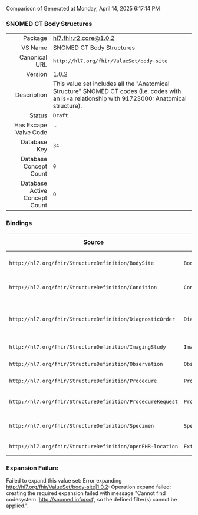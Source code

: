 Comparison of 
Generated at Monday, April 14, 2025 6:17:14 PM

### SNOMED CT Body Structures

|      |     |
| ---: | --- |
| Package | hl7.fhir.r2.core@1.0.2 |
| VS Name | SNOMED CT Body Structures |
| Canonical URL | `http://hl7.org/fhir/ValueSet/body-site` |
| Version | 1.0.2 |
| Description | This value set includes all the "Anatomical Structure" SNOMED CT codes (i.e. codes with an is-a relationship with 91723000: Anatomical structure). |
| Status | `Draft` |
| Has Escape Valve Code | `` |
| Database Key | `34` |
| Database Concept Count | `0` |
| Database Active Concept Count | `0` |
### Bindings

| Source | Element | Binding | Strength | Element Short |
| ------ | ------- | ------- | -------- | ------------- |
| `http://hl7.org/fhir/StructureDefinition/BodySite` | `BodySite.code` | `http://hl7.org/fhir/ValueSet/body-site` | `Example` | Named anatomical location |
| `http://hl7.org/fhir/StructureDefinition/Condition` | `Condition.bodySite` | `http://hl7.org/fhir/ValueSet/body-site` | `Example` | Anatomical location, if relevant |
| `http://hl7.org/fhir/StructureDefinition/DiagnosticOrder` | `DiagnosticOrder.item.bodySite` | `http://hl7.org/fhir/ValueSet/body-site` | `Example` | Location of requested test (if applicable) |
| `http://hl7.org/fhir/StructureDefinition/ImagingStudy` | `ImagingStudy.series.bodySite` | `http://hl7.org/fhir/ValueSet/body-site` | `Example` | Body part examined |
| `http://hl7.org/fhir/StructureDefinition/Observation` | `Observation.bodySite` | `http://hl7.org/fhir/ValueSet/body-site` | `Example` | Observed body part |
| `http://hl7.org/fhir/StructureDefinition/Procedure` | `Procedure.bodySite` | `http://hl7.org/fhir/ValueSet/body-site` | `Example` | Target body sites |
| `http://hl7.org/fhir/StructureDefinition/ProcedureRequest` | `ProcedureRequest.bodySite` | `http://hl7.org/fhir/ValueSet/body-site` | `Example` | What part of body to perform on |
| `http://hl7.org/fhir/StructureDefinition/Specimen` | `Specimen.collection.bodySite` | `http://hl7.org/fhir/ValueSet/body-site` | `Example` | Anatomical collection site |
| `http://hl7.org/fhir/StructureDefinition/openEHR-location` | `Extension.valueCodeableConcept` | `http://hl7.org/fhir/ValueSet/body-site` | `Extensible` | Value of extension |

### Expansion Failure

Failed to expand this value set: Error expanding http://hl7.org/fhir/ValueSet/body-site|1.0.2: Operation expand failed: creating the required expansion failed with message "Cannot find codesystem 'http://snomed.info/sct', so the defined filter(s) cannot be applied.".
